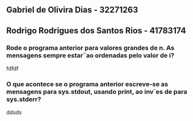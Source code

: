 ## Gabriel de Olivira Dias - 32271263
## Rodrigo Rodrigues dos Santos Rios - 41783174

### Rode o programa anterior para valores grandes de n. As mensagens sempre estar˜ao ordenadas pelo valor de i?

fdfdf

### O que acontece se o programa anterior escreve-se as mensagens para sys.stdout, usando print, ao inv´es de para sys.stderr?

ddsds